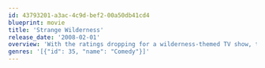 ```yaml
---
id: 43793201-a3ac-4c9d-bef2-00a50db41cd4
blueprint: movie
title: 'Strange Wilderness'
release_date: '2008-02-01'
overview: 'With the ratings dropping for a wilderness-themed TV show, two animal fans go to the Andes in search of Bigfoot.'
genres: '[{"id": 35, "name": "Comedy"}]'
---
```

